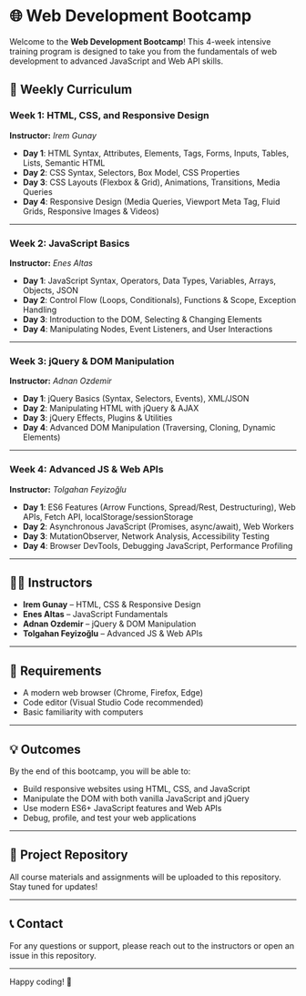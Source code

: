 # 🌐 Web Development Bootcamp

Welcome to the **Web Development Bootcamp**! This 4-week intensive training program is designed to take you from the fundamentals of web development to advanced JavaScript and Web API skills.

## 📅 Weekly Curriculum

### **Week 1: HTML, CSS, and Responsive Design**
**Instructor:** *Irem Gunay*

- **Day 1**: HTML Syntax, Attributes, Elements, Tags, Forms, Inputs, Tables, Lists, Semantic HTML  
- **Day 2**: CSS Syntax, Selectors, Box Model, CSS Properties  
- **Day 3**: CSS Layouts (Flexbox & Grid), Animations, Transitions, Media Queries  
- **Day 4**: Responsive Design (Media Queries, Viewport Meta Tag, Fluid Grids, Responsive Images & Videos)

---

### **Week 2: JavaScript Basics**
**Instructor:** *Enes Altas*

- **Day 1**: JavaScript Syntax, Operators, Data Types, Variables, Arrays, Objects, JSON  
- **Day 2**: Control Flow (Loops, Conditionals), Functions & Scope, Exception Handling  
- **Day 3**: Introduction to the DOM, Selecting & Changing Elements  
- **Day 4**: Manipulating Nodes, Event Listeners, and User Interactions

---

### **Week 3: jQuery & DOM Manipulation**
**Instructor:** *Adnan Ozdemir*

- **Day 1**: jQuery Basics (Syntax, Selectors, Events), XML/JSON  
- **Day 2**: Manipulating HTML with jQuery & AJAX  
- **Day 3**: jQuery Effects, Plugins & Utilities  
- **Day 4**: Advanced DOM Manipulation (Traversing, Cloning, Dynamic Elements)

---

### **Week 4: Advanced JS & Web APIs**
**Instructor:** *Tolgahan Feyizoğlu*

- **Day 1**: ES6 Features (Arrow Functions, Spread/Rest, Destructuring), Web APIs, Fetch API, localStorage/sessionStorage  
- **Day 2**: Asynchronous JavaScript (Promises, async/await), Web Workers  
- **Day 3**: MutationObserver, Network Analysis, Accessibility Testing  
- **Day 4**: Browser DevTools, Debugging JavaScript, Performance Profiling

---

## 🧑‍🏫 Instructors

- **Irem Gunay** – HTML, CSS & Responsive Design  
- **Enes Altas** – JavaScript Fundamentals  
- **Adnan Ozdemir** – jQuery & DOM Manipulation  
- **Tolgahan Feyizoğlu** – Advanced JS & Web APIs

---

## 📌 Requirements

- A modern web browser (Chrome, Firefox, Edge)
- Code editor (Visual Studio Code recommended)
- Basic familiarity with computers

---

## 💡 Outcomes

By the end of this bootcamp, you will be able to:

- Build responsive websites using HTML, CSS, and JavaScript
- Manipulate the DOM with both vanilla JavaScript and jQuery
- Use modern ES6+ JavaScript features and Web APIs
- Debug, profile, and test your web applications

---

## 📂 Project Repository

All course materials and assignments will be uploaded to this repository. Stay tuned for updates!

---

## 📞 Contact

For any questions or support, please reach out to the instructors or open an issue in this repository.

---

Happy coding! 🚀
